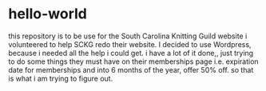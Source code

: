 # hello-world
this repository is to be use for the South Carolina Knitting Guild website
i volunteered to help SCKG redo their website.
I decided to use Wordpress, because i needed all the help i could get.
i have a lot of it done,, just trying to do some things they must have on their memberships page
i.e. expiration date for memberships and into 6 months of the year, offer 50% off.  so that is what i am trying to figure out. 
